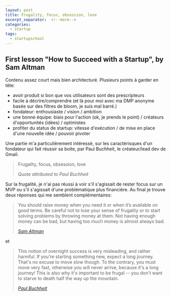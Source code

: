 ```yaml
---
layout: post
title: Frugality, focus, obsession, love
excerpt_separator:  <!--more-->
categories:
  - startup
tags:
  - startupschool
---
```


## First lesson "How to Succeed with a Startup", by Sam Altman 

Contenu assez court mais bien architecturé.
Plusieurs points à garder en tête:
* avoir produit si bon que vos utilisateurs sont des prescripteurs
* facile à décrire/comprendre (et là pour moi avec ma DMP anonyme basée sur des filtres de bloom, je suis mal barré.)
* fondateur: enthousiaste / vision / ambition
* une bonne équipe: biais pour l'action (ok, je prends le point) / créateurs d'opportunités (idées) / optimistes
* profiter du status de startup: vitesse d'exécution / de mise en place d'une nouvelle idée / pouvoir pivoter

Une partie m'a particulièrement intéressé, sur les caractérisques d'un fondateur qui fait réussir sa boite, par Paul Buchheit, le créateur/lead dev de Gmail.
> Frugality, focus, obsession, love
>
> <cite>Quote attributed to Paul Buchheit</cite>

Sur la frugalité, je n'ai pas réussi à voir s'il s'agissait de rester focus sur un MVP ou s'il s'agissait d'une problématique plus financière. Au final je trouve deux réponses qui me semblent complémentaires:

>You should raise money when you need it or when it’s available on good terms. Be careful not to lose your sense of frugality or to start solving problems by throwing money at them. Not having enough money can be bad, but having too much money is almost always bad.
>
> <cite><a href="http://playbook.samaltman.com/#fundraising">Sam Altman</a></cite>

et 

> This notion of overnight success is very misleading, and rather harmful. If you're starting something new, expect a long journey. That's no excuse to move slow though. To the contrary, you must move very fast, otherwise you will never arrive, because it's a long journey! This is also why it's important to be frugal -- you don't want to starve to death half the way up the mountain.
>
> <cite><a href="http://paulbuchheit.blogspot.com/2009/01/overnight-success-takes-long-time.html">Paul Buchheit</a></cite>
